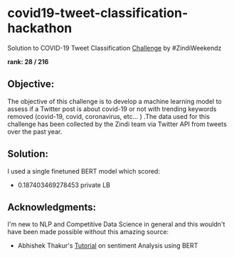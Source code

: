 # covid19-tweet-classification-hackathon

Solution to COVID-19 Tweet Classification [Challenge](https://zindi.africa/hackathons/covid-19-tweet-classification-challenge) by #ZindiWeekendz

**rank: 28 / 216**

## Objective:
The objective of this challenge is to develop a machine learning model to assess if a Twitter post is about covid-19 or not with trending keywords removed (covid-19, covid, coronavirus, etc... ) .The data used for this challenge has been collected by the Zindi team via Twitter API from tweets over the past year.

## Solution:
I used a single finetuned BERT model which scored:
  - 0.187403469278453 private LB
  
## Acknowledgments:
I'm new to NLP and Competitive Data Science in general and this wouldn't have been made possible without this amazing source:
  -  Abhishek Thakur's [Tutorial](https://www.youtube.com/watch?v=hinZO--TEk4&t=3852s) on sentiment Analysis using BERT 
